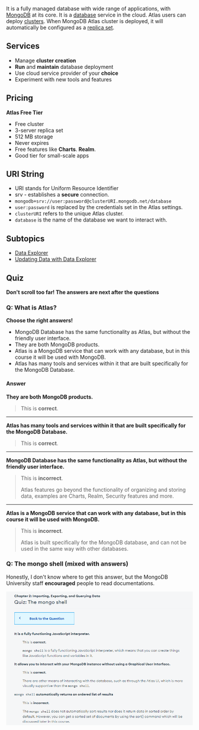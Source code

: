 It is a fully managed database with wide range of applications, with [MongoDB](MongoDB.md) at its core. It is a [database](Database.md) service in the cloud. Atlas users can deploy [clusters](Clusters.md). When MongoDB Atlas cluster is deployed, it will automatically be configured as a [replica set](Replica%20Set.md).

## Services

- Manage **cluster creation**
- **Run** and **maintain** database deployment
- Use cloud service provider of your **choice**
- Experiment with new tools and features

## Pricing

**Atlas Free Tier**

- Free cluster
- 3-server replica set
- 512 MB storage
- Never expires
- Free features like **Charts**. **Realm**.
- Good tier for small-scale apps

## URI String

- URI stands for Uniform Resource Identifier
- srv - establishes a **secure** connection.
- `mongodb+srv://user:password@clusterURI.mongodb.net/database`
- `user:password` is replaced by the credentials set in the Atlas settings.
- `clusterURI` refers to the unique Atlas cluster.
- `database` is the name of the database we want to interact with.

## Subtopics
- [Data Explorer](MongoDB%20Atlas/Data%20Explorer.md)
- [Updating Data with Data Explorer](MongoDB%20Atlas/Updating%20Data%20with%20Data%20Explorer.md)

## Quiz

**Don't scroll too far! The answers are next after the questions**

### Q: What is Atlas?

**Choose the right answers!**

- MongoDB Database has the same functionality as Atlas, but without the friendly user interface.
- They are both MongoDB products.
- Atlas is a MongoDB service that can work with any database, but in this course it will be used with MongoDB.
- Atlas has many tools and services within it that are built specifically for the MongoDB Database.


#### Answer

**They are both MongoDB products.**

> This is **correct**.

---

**Atlas has many tools and services within it that are built specifically for the MongoDB Database.**

> This is **correct**.

---

**MongoDB Database has the same functionality as Atlas, but without the friendly user interface.**

> This is **incorrect**.
> 
> Atlas features go beyond the functionality of organizing and storing data, examples are Charts, Realm, Security features and more.

---

**Atlas is a MongoDB service that can work with any database, but in this course it will be used with MongoDB.**

> This is **incorrect**.
> 
> Atlas is built specifically for the MongoDB database, and can not be used in the same way with other databases.

### Q: The mongo shell (mixed with answers)

Honestly, I don't know where to get this answer, but the MongoDB University staff **encouraged** people to read documentations.

![](assets/20221017001419%20Quiz%20Answer%20The%20mongo%20shell.png)